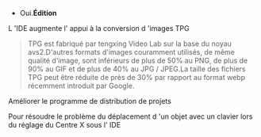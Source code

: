 
- Oui.**Édition**

L 'IDE augmente l' appui à la conversion d 'images TPG

> TPG est fabriqué par tengxing Video Lab sur la base du noyau avs2.D'autres formats d'images couramment utilisés, de même qualité d'image, sont inférieurs de plus de 50% au PNG, de plus de 90% au GIF et de plus de 40% au JPG / JPEG.La taille des fichiers TPG peut être réduite de près de 30% par rapport au format webp récemment introduit par Google.

Améliorer le programme de distribution de projets

Pour résoudre le problème du déplacement d 'un objet avec un clavier lors du réglage du Centre X sous l' IDE

